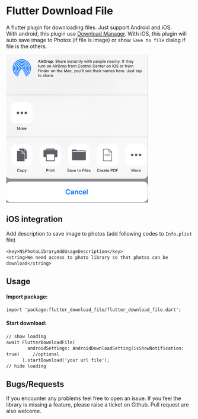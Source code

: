 # Flutter Download File
A flutter plugin for downloading files. Just support Android and iOS.\
With android, this plugin use [Download Manager](https://developer.android.com/reference/android/app/DownloadManager).
With iOS, this plugin will auto save image to Photos (if file is image) or show `Save to file` dialog if file is the others.

![](/images/share.png)

## iOS integration
Add description to save image to photos (add following codes to `Info.plist` file)
```
<key>NSPhotoLibraryAddUsageDescription</key>
<string>We need access to photo library so that photos can be download</string>
```
## Usage
#### Import package:
```
import 'package:flutter_download_file/flutter_download_file.dart';
```
#### Start download:
```
// show loading
await FlutterDownloadFile(
        androidSettings: AndroidDownloadSetting(isShowNotification: true)     //optional
      ).startDownload('your url file');
// hide loading
```

## Bugs/Requests
If you encounter any problems feel free to open an issue. If you feel the library is missing a feature, please raise a ticket on Github. Pull request are also welcome.



